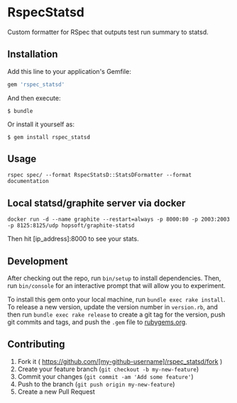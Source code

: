 # RspecStatsd

Custom formatter for RSpec that outputs test run summary to statsd.

## Installation

Add this line to your application's Gemfile:

```ruby
gem 'rspec_statsd'
```

And then execute:

    $ bundle

Or install it yourself as:

    $ gem install rspec_statsd

## Usage

    rspec spec/ --format RspecStatsD::StatsDFormatter --format documentation

## Local statsd/graphite server via docker

    docker run -d --name graphite --restart=always -p 8000:80 -p 2003:2003 -p 8125:8125/udp hopsoft/graphite-statsd

Then hit [ip_address]:8000 to see your stats.

## Development

After checking out the repo, run `bin/setup` to install dependencies. Then, run `bin/console` for an interactive prompt that will allow you to experiment.

To install this gem onto your local machine, run `bundle exec rake install`. To release a new version, update the version number in `version.rb`, and then run `bundle exec rake release` to create a git tag for the version, push git commits and tags, and push the `.gem` file to [rubygems.org](https://rubygems.org).

## Contributing

1. Fork it ( https://github.com/[my-github-username]/rspec_statsd/fork )
2. Create your feature branch (`git checkout -b my-new-feature`)
3. Commit your changes (`git commit -am 'Add some feature'`)
4. Push to the branch (`git push origin my-new-feature`)
5. Create a new Pull Request
